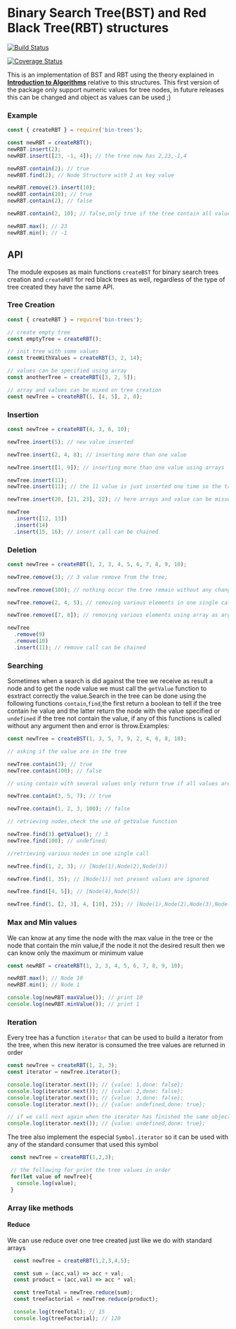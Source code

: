 # Binary Search Tree(BST) and Red Black Tree(RBT) structures
[![Build Status](https://travis-ci.org/omenlogo/binaryTrees.svg?branch=master)](https://travis-ci.org/omenlogo/binaryTrees)

[![Coverage Status](https://coveralls.io/repos/github/omenlogo/binaryTrees/badge.svg?branch=master)](https://coveralls.io/github/omenlogo/binaryTrees?branch=master)

This is an implementation of BST and RBT using the theory explained in
[**Introduction to Algorithms**](https://mitpress.mit.edu/books/introduction-algorithms) relative to this structures. This first version
of the package only support numeric values for tree nodes, in future releases
this can be changed and object as values can be used ;)

### Example

```js
const { createRBT } = require('bin-trees');

const newRBT = createRBT();
newRBT.insert(2);
newRBT.insert([23, -1, 4]); // the tree now has 2,23,-1,4

newRBT.contain(2); // true
newRBT.find(2); // Node Structure with 2 as key value

newRBT.remove(2).insert(10);
newRBT.contain(10); // true
newRBT.contain(2); // false

newRBT.contain(2, 10); // false,only true if the tree contain all values

newRBT.max(); // 23
newRBT.min(); // -1
```

## API

The module exposes as main functions `createBST` for binary search trees
creation and `createRBT` for red black trees as well, regardless of the type of
tree created they have the same API.

### Tree Creation

```js
const { createRBT } = require('bin-trees');

// create empty tree
const emptyTree = createRBT();

// init tree with some values
const treeWithValues = createRBT(3, 2, 14);

// values can be specified using array
const anotherTree = createRBT([3, 2, 5]);

// array and values can be mixed on tree creation
const newTree = createRBT(1, [4, 5], 2, 0);
```

### Insertion

```js
const newTree = createRBT(4, 3, 6, 10);

newTree.insert(5); // new value inserted

newTree.insert(2, 4, 8); // inserting more than one value

newTree.insert([1, 9]); // inserting more than one value using arrays

newTree.insert(11);
newTree.insert(11); // the 11 value is just inserted one time so the tree remain unchanged

newTree.insert(20, [21, 23], 22); // here arrays and value can be missed as well

newTree
  .insert([12, 13])
  .insert(14)
  .insert(15, 16); // insert call can be chained
```

### Deletion

```js
const newTree = createRBT(1, 2, 3, 4, 5, 6, 7, 8, 9, 10);

newTree.remove(3); // 3 value remove from the tree;

newTree.remove(100); // nothing occur the tree remain without any change

newTree.remove(2, 4, 5); // removing various elements in one single call

newTree.remove([7, 8]); // removing various elements using array as argument

newTree
  .remove(9)
  .remove(10)
  .insert(11); // remove call can be chained
```

### Searching

Sometimes when a search is did against the tree we receive as result a node and
to get the node value we must call the `getValue` function to esxtract correctly
the value.Search in the tree can be done using the following functions
`contain`,`find`,the first return a boolean to tell if the tree contain he value
and the latter return the node with the value specified or `undefined` if the
tree not contain the value, if any of this functions is called without any
argument then and error is throw.Examples:

```js
const newTree = createBST(1, 3, 5, 7, 9, 2, 4, 6, 8, 10);

// asking if the value are in the tree

newTree.contain(3); // true
newTree.contain(100); // false

// using contain with several values only return true if all values are in the tree

newTree.contain(3, 5, 7); // true

newTree.contain(1, 2, 3, 100); // false

// retrieving nodes,check the use of getValue function

newTree.find(3).getValue(); // 3
newTree.find(100); // undefined;

//retrieving various nodes in one single call

newTree.find(1, 2, 3); // [Node(1),Node(2),Node(3)]

newTree.find(1, 35); // [Node(1)] not present values are ignored

newTree.find([4, 5]); // [Node(4),Node(5)]

newTree.find(1, [2, 3], 4, [10], 25); // [Node(1),Node(2),Node(3),Node(4)]
```

### Max and Min values

We can know at any time the node with the max value in the tree or the node that
contain the min value,if the node it not the desired result then we can know
only the maximum or minimum value

```js
const newRBT = createRBT(1, 2, 3, 4, 5, 6, 7, 8, 9, 10);

newRBT.max(); // Node 10
newRBT.min(); // Node 1

console.log(newRBT.maxValue()); // print 10
console.log(newRBT.minValue()); // print 1
```

### Iteration

Every tree has a function `iterator` that can be used to build a iterator from
the tree, when this new iterator is consumed the tree values are returned in
order

```js
const newTree = createRBT(1, 2, 3);
const iterator = newTree.iterator();

console.log(iterator.next()); // {value: 1,done: false};
console.log(iterator.next()); // {value: 2,done: false};
console.log(iterator.next()); // {value: 3,done: false};
console.log(iterator.next()); // {value: undefined,done: true};

// if we call next again when the iterator has finished the same object is returned
console.log(iterator.next()); // {value: undefined,done: true};
```

The tree also implement the especial `Symbol.iterator` so it can be used with any of the standard consumer that used this symbol

```js
 const newTree = createRBT(1,2,3);

 // the following for print the tree values in order
 for(let value of newTree){
   console.log(value);
 }
```

### Array like methods

#### Reduce

We can use reduce over one tree created just like we do with standard arrays

```js
  const newTree = createRBT(1,2,3,4,5);

  const sum = (acc,val) => acc + val;
  const product = (acc,val) => acc * val;

  const treeTotal = newTree.reduce(sum);
  const treeFactorial = newTree.reduce(product);

  console.log(treeTotal); // 15
  console.log(treeFactorial); // 120
```
